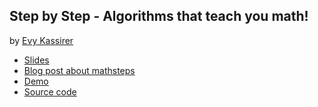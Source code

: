 ## Step by Step - Algorithms that teach you math!

by [Evy Kassirer](http://evykassirer.com)

- [Slides](https://drive.google.com/file/d/0B3YEDPRJVreZQ0lwNERjWmp0YkU/view?usp=sharing)
- [Blog post about mathsteps](http://blog.socratic.org/stepping-into-math-open-sourcing-our-step-by-step-solver-9b5da066ae36)
- [Demo](https://evykassirer.github.io/mathsteps-website/)
- [Source code](https://github.com/socraticorg/mathsteps)
